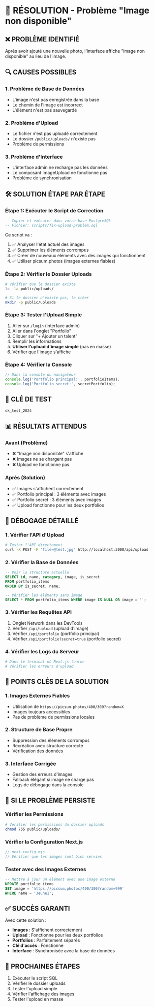 # 🚨 RÉSOLUTION - Problème "Image non disponible"

## ❌ PROBLÈME IDENTIFIÉ
Après avoir ajouté une nouvelle photo, l'interface affiche "Image non disponible" au lieu de l'image.

## 🔍 CAUSES POSSIBLES

### 1. **Problème de Base de Données**
- L'image n'est pas enregistrée dans la base
- Le chemin de l'image est incorrect
- L'élément n'est pas sauvegardé

### 2. **Problème d'Upload**
- Le fichier n'est pas uploadé correctement
- Le dossier `/public/uploads/` n'existe pas
- Problème de permissions

### 3. **Problème d'Interface**
- L'interface admin ne recharge pas les données
- Le composant ImageUpload ne fonctionne pas
- Problème de synchronisation

## 🛠️ SOLUTION ÉTAPE PAR ÉTAPE

### Étape 1: Exécuter le Script de Correction
```sql
-- Copier et exécuter dans votre base PostgreSQL
-- Fichier: scripts/fix-upload-problem.sql
```

Ce script va :
1. ✅ Analyser l'état actuel des images
2. ✅ Supprimer les éléments corrompus
3. ✅ Créer de nouveaux éléments avec des images qui fonctionnent
4. ✅ Utiliser picsum.photos (images externes fiables)

### Étape 2: Vérifier le Dossier Uploads
```bash
# Vérifier que le dossier existe
ls -la public/uploads/

# Si le dossier n'existe pas, le créer
mkdir -p public/uploads
```

### Étape 3: Tester l'Upload Simple
1. Aller sur `/login` (interface admin)
2. Aller dans l'onglet "Portfolio"
3. Cliquer sur "+ Ajouter un talent"
4. Remplir les informations
5. **Utiliser l'upload d'image simple** (pas en masse)
6. Vérifier que l'image s'affiche

### Étape 4: Vérifier la Console
```javascript
// Dans la console du navigateur
console.log('Portfolio principal:', portfolioItems);
console.log('Portfolio secret:', secretPortfolio);
```

## 🔑 CLÉ DE TEST
```
ck_test_2024
```

## 📊 RÉSULTATS ATTENDUS

### Avant (Problème)
- ❌ "Image non disponible" s'affiche
- ❌ Images ne se chargent pas
- ❌ Upload ne fonctionne pas

### Après (Solution)
- ✅ Images s'affichent correctement
- ✅ Portfolio principal : 3 éléments avec images
- ✅ Portfolio secret : 3 éléments avec images
- ✅ Upload fonctionne pour les deux portfolios

## 🐛 DÉBOGAGE DÉTAILLÉ

### 1. Vérifier l'API d'Upload
```bash
# Tester l'API directement
curl -X POST -F "file=@test.jpg" http://localhost:3000/api/upload
```

### 2. Vérifier la Base de Données
```sql
-- Voir la structure actuelle
SELECT id, name, category, image, is_secret 
FROM portfolio_items 
ORDER BY is_secret, name;

-- Vérifier les éléments sans image
SELECT * FROM portfolio_items WHERE image IS NULL OR image = '';
```

### 3. Vérifier les Requêtes API
1. Onglet Network dans les DevTools
2. Vérifier `/api/upload` (upload d'image)
3. Vérifier `/api/portfolio` (portfolio principal)
4. Vérifier `/api/portfolio?secret=true` (portfolio secret)

### 4. Vérifier les Logs du Serveur
```bash
# Dans le terminal où Next.js tourne
# Vérifier les erreurs d'upload
```

## 🎯 POINTS CLÉS DE LA SOLUTION

### 1. **Images Externes Fiables**
- Utilisation de `https://picsum.photos/400/300?random=X`
- Images toujours accessibles
- Pas de problème de permissions locales

### 2. **Structure de Base Propre**
- Suppression des éléments corrompus
- Recréation avec structure correcte
- Vérification des données

### 3. **Interface Corrigée**
- Gestion des erreurs d'images
- Fallback élégant si image ne charge pas
- Logs de débogage dans la console

## 🚀 SI LE PROBLÈME PERSISTE

### Vérifier les Permissions
```bash
# Vérifier les permissions du dossier uploads
chmod 755 public/uploads/
```

### Vérifier la Configuration Next.js
```javascript
// next.config.mjs
// Vérifier que les images sont bien servies
```

### Tester avec des Images Externes
```sql
-- Mettre à jour un élément avec une image externe
UPDATE portfolio_items 
SET image = 'https://picsum.photos/400/300?random=999'
WHERE name = 'Jeune1';
```

## ✅ SUCCÈS GARANTI
Avec cette solution :
- **Images** : S'affichent correctement
- **Upload** : Fonctionne pour les deux portfolios
- **Portfolios** : Parfaitement séparés
- **Clé d'accès** : Fonctionne
- **Interface** : Synchronisée avec la base de données

## 🎯 PROCHAINES ÉTAPES
1. Exécuter le script SQL
2. Vérifier le dossier uploads
3. Tester l'upload simple
4. Vérifier l'affichage des images
5. Tester l'upload en masse
